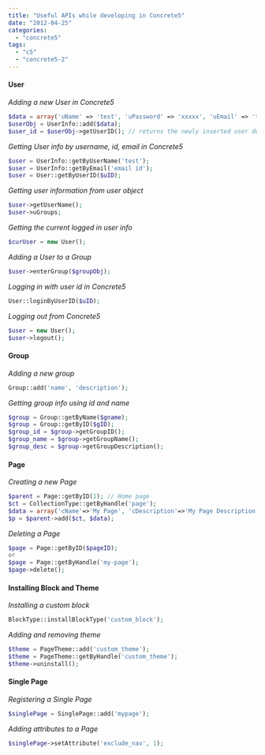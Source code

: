 ```yaml
---
title: "Useful APIs while developing in Concrete5"
date: "2012-04-25"
categories: 
  - "concrete5"
tags: 
  - "c5"
  - "concrete5-2"
---
```


#### User

_Adding a new User in Concrete5_

```php
$data = array('uName' => 'test', 'uPassword' => 'xxxxx', 'uEmail' => 'test@test.com');
$userObj = UserInfo::add($data);
$user_id = $userObj->getUserID(); // returns the newly inserted user details
```

_Getting User info by username, id, email in Concrete5_

```php
$user = UserInfo::getByUserName('test');
$user = UserInfo::getByEmail('email id');
$user = User::getByUserID($uID);
```

_Getting user information from user object_

```php
$user->getUserName();
$user->uGroups;
```

_Getting the current logged in user info_

```php
$curUser = new User();
```

_Adding a User to a Group_

```php
$user->enterGroup($groupObj);
```

_Logging in with user id in Concrete5_

```php
User::loginByUserID($uID);
```

_Logging out from Concrete5_

```php
$user = new User();
$user->logout();
```

#### Group

_Adding a new group_

```php
Group::add('name', 'description');
```

_Getting group info using id and name_

```php
$group = Group::getByName($gname);
$group = Group::getByID($gID);
$group_id = $group->getGroupID();
$group_name = $group->getGroupName();
$group_desc = $group->getGroupDescription();
```


#### Page

_Creating a new Page_

```php
$parent = Page::getByID(1); // Home page
$ct = CollectionType::getByHandle('page');
$data = array('cName'=>'My Page', 'cDescription'=>'My Page Description', 'cHandle'=>'my-page');
$p = $parent->add($ct, $data);
```

_Deleting a Page_

```php
$page = Page::getByID($pageID);
or
$page = Page::getByHandle('my-page');
$page->delete();
```

#### Installing Block and Theme

_Installing a custom block_

```php
BlockType::installBlockType('custom_block');
```

_Adding and removing theme_

```php
$theme = PageTheme::add('custom_theme');
$theme = PageTheme::getByHandle('custom_theme');
$theme->uninstall();
```

#### Single Page

_Registering a Single Page_

```php
$singlePage = SinglePage::add('mypage');
```

_Adding attributes to a Page_

```php
$singlePage->setAttribute('exclude_nav', 1);
```
